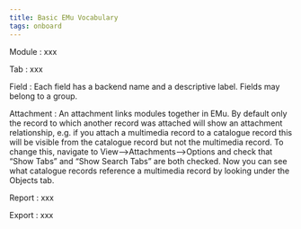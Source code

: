 ```yaml
---
title: Basic EMu Vocabulary
tags: onboard
---
```


Module
: xxx

Tab
: xxx

Field
: Each field has a backend name and a descriptive label. Fields may belong to a group.

Attachment
: An attachment links modules together in EMu. By default only the record to which another record was attached will show an attachment relationship, e.g. if you attach a multimedia record to a catalogue record this will be visible from the catalogue record but not the multimedia record. To change this, navigate to View-->Attachments-->Options and check that “Show Tabs” and “Show Search Tabs” are both checked. Now you can see what catalogue records reference a multimedia record by looking under the Objects tab.

Report
: xxx

Export
: xxx
